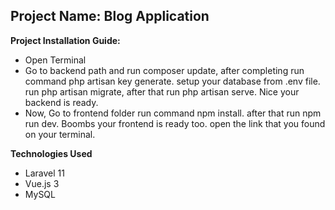 <h2>Project Name: Blog Application</h2>
<p><strong>Project Installation Guide:</strong></p>
<ul>
    <li>Open Terminal</li>
    <li>Go to backend path and run composer update, 
        after completing run command php artisan key generate. 
        setup your database from .env file.
        run php artisan migrate,
        after that run php artisan serve. Nice your backend is ready.</li>
    <li>Now, Go to frontend folder run command npm install. after that run npm run dev. Boombs your frontend is ready too.
    open the link that you found on your terminal.</li> 
</ul>
<p><strong>Technologies Used</strong></p>
<ul>
    <li>Laravel 11</li>
    <li>Vue.js 3</li>
    <li>MySQL</li>
</ul>
    
